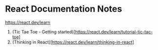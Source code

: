 # React Documentation Notes
https://react.dev/learn

1. (Tic Tae Toe - Getting started)[https://react.dev/learn/tutorial-tic-tac-toe]
2. (Thinking in React)[https://react.dev/learn/thinking-in-react]






